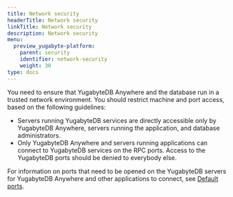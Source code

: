 ```yaml
---
title: Network security
headerTitle: Network security
linkTitle: Network security
description: Network security
menu:
  preview_yugabyte-platform:
    parent: security
    identifier: network-security
    weight: 30
type: docs
---
```


You need to ensure that YugabyteDB Anywhere and the database run in a trusted network environment. You should restrict machine and port access, based on the following guidelines:

- Servers running YugabyteDB services are directly accessible only by YugabyteDB Anywhere, servers running the application, and database administrators.
- Only YugabyteDB Anywhere and servers running applications can connect to YugabyteDB services on the RPC ports. Access to the YugabyteDB ports should be denied to everybody else.

For information on ports that need to be opened on the YugabyteDB servers for YugabyteDB Anywhere and other applications to connect, see [Default ports](../../../reference/configuration/default-ports).
